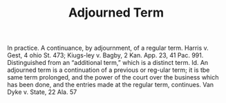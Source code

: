 ---
title: Adjourned Term
letter: A
permalink: "/definitions/adjourned-term.html"
body: In practice. A continuance, by adjournment, of a regular term. Harris v. Gest,
  4 ohio St. 473; Kiugs-ley v. Bagby, 2 Kan. App. 23, 41 Pac. 991. Distinguished from
  an “additional term,” which is a distinct term. ld. An adjourned term is a continuation
  of a previous or reg-ular term; it is tbe same term prolonged, and the power of
  the court over the business which has been done, and the entries made at the regular
  term, continues. Van Dyke v. State, 22 Ala. 57
published_at: '2018-07-07'
source: Black's Law Dictionary
layout: post
---